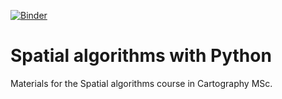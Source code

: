 [![Binder](https://mybinder.org/badge_logo.svg)](https://mybinder.org/v2/git/https%3A%2F%2Fgitlab.inf.elte.hu%2Fmate%2Fspatial-algorithms.git/master)

# Spatial algorithms with Python
Materials for the Spatial algorithms course in Cartography MSc.
